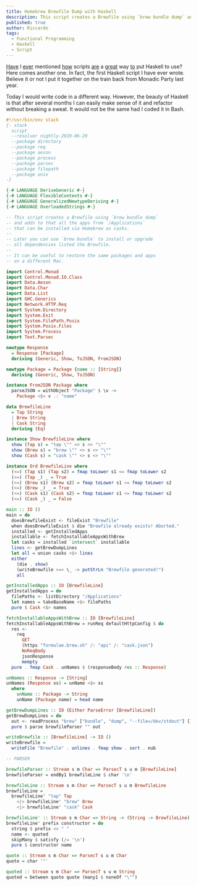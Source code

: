 ```yaml
---
title: Homebrew Brewfile Dump with Haskell
description: This script creates a Brewfile using `brew bundle dump` and adds to that all the apps from `/Applications` that can be installed via Homebrew as casks.
published: true
author: Riccardo
tags:
  - Functional Programming
  - Haskell
  - Script
---
```


[Have](https://odone.io/posts/2019-07-08-scripting-in-haskell-and-purescript.html) I [ever](https://odone.io/posts/2019-12-26-scaffolding-a-blog-post.html) mentioned [how](https://odone.io/posts/2020-01-06-posting-a-tweet-with-haskell.html) scripts [are](https://odone.io/posts/2020-01-13-crossposting-via-command-line.html) a [great](https://odone.io/posts/2020-01-20-kanbanery-to-trello.html) way [to](https://odone.io/posts/2020-06-15-crossposting-to-medium-via-command-line.html) put Haskell to use? Here comes another one. In fact, the first Haskell script I have ever wrote. Believe it or not I put it together on the train back from Monadic Party last year.

Today I would write code in a different way. However, the beauty of Haskell is that after several months I can easily make sense of it and refactor without breaking a sweat. It would not be the same had I coded it in Bash.

```hs
#!/usr/bin/env stack
{- stack
  script
  --resolver nightly-2019-06-20
  --package directory
  --package req
  --package aeson
  --package process
  --package parsec
  --package filepath
  --package unix
-}

{-# LANGUAGE DeriveGeneric #-}
{-# LANGUAGE FlexibleContexts #-}
{-# LANGUAGE GeneralizedNewtypeDeriving #-}
{-# LANGUAGE OverloadedStrings #-}

-- This script creates a Brewfile using `brew bundle dump`
-- and adds to that all the apps from `/Applications`
-- that can be installed via Homebrew as casks.
--
-- Later you can use `brew bundle` to install or upgrade
-- all dependencies listed the Brewfile.
--
-- It can be useful to restore the same packages and apps
-- on a different Mac.

import Control.Monad
import Control.Monad.IO.Class
import Data.Aeson
import Data.Char
import Data.List
import GHC.Generics
import Network.HTTP.Req
import System.Directory
import System.Exit
import System.FilePath.Posix
import System.Posix.Files
import System.Process
import Text.Parsec

newtype Response
  = Response [Package]
  deriving (Generic, Show, ToJSON, FromJSON)

newtype Package = Package {name :: [String]}
  deriving (Generic, Show, ToJSON)

instance FromJSON Package where
  parseJSON = withObject "Package" $ \v ->
    Package <$> v .: "name"

data BrewfileLine
  = Tap String
  | Brew String
  | Cask String
  deriving (Eq)

instance Show BrewfileLine where
  show (Tap s) = "tap \"" <> s <> "\""
  show (Brew s) = "brew \"" <> s <> "\""
  show (Cask s) = "cask \"" <> s <> "\""

instance Ord BrewfileLine where
  (<=) (Tap s1) (Tap s2) = fmap toLower s1 <= fmap toLower s2
  (<=) (Tap _) _ = True
  (<=) (Brew s1) (Brew s2) = fmap toLower s1 <= fmap toLower s2
  (<=) (Brew _) _ = True
  (<=) (Cask s1) (Cask s2) = fmap toLower s1 <= fmap toLower s2
  (<=) (Cask _) _ = False

main :: IO ()
main = do
  doesBrewfileExist <- fileExist "Brewfile"
  when doesBrewfileExist $ die "Brewfile already exists! Aborted."
  installed <- getInstalledApps
  installable <- fetchInstallableAppsWithBrew
  let casks = installed `intersect` installable
  lines <- getBrewDumpLines
  let all = union casks <$> lines
  either
    (die . show)
    (writeBrewfile >=> \_ -> putStrLn "Brewfile generated!")
    all

getInstalledApps :: IO [BrewfileLine]
getInstalledApps = do
  filePaths <- listDirectory "/Applications"
  let names = takeBaseName <$> filePaths
  pure $ Cask <$> names

fetchInstallableAppsWithBrew :: IO [BrewfileLine]
fetchInstallableAppsWithBrew = runReq defaultHttpConfig $ do
  res <-
    req
      GET
      (https "formulae.brew.sh" /: "api" /: "cask.json")
      NoReqBody
      jsonResponse
      mempty
  pure . fmap Cask . unNames $ (responseBody res :: Response)

unNames :: Response -> [String]
unNames (Response xs) = unName <$> xs
  where
    unName :: Package -> String
    unName (Package name) = head name

getBrewDumpLines :: IO (Either ParseError [BrewfileLine])
getBrewDumpLines = do
  out <- readProcess "brew" ["bundle", "dump", "--file=/dev/stdout"] []
  pure $ parse brewfileParser "" out

writeBrewfile :: [BrewfileLine] -> IO ()
writeBrewfile =
  writeFile "Brewfile" . unlines . fmap show . sort . nub

-- PARSER

brewfileParser :: Stream s m Char => ParsecT s u m [BrewfileLine]
brewfileParser = endBy1 brewfileLine $ char '\n'

brewfileLine :: Stream s m Char => ParsecT s u m BrewfileLine
brewfileLine =
  brewfileLine' "tap" Tap
    <|> brewfileLine' "brew" Brew
    <|> brewfileLine' "cask" Cask

brewfileLine' :: Stream s m Char => String -> (String -> BrewfileLine) -> ParsecT s u m BrewfileLine
brewfileLine' prefix constructor = do
  string $ prefix <> " "
  name <- quoted
  skipMany $ satisfy (/= '\n')
  pure $ constructor name

quote :: Stream s m Char => ParsecT s u m Char
quote = char '"'

quoted :: Stream s m Char => ParsecT s u m String
quoted = between quote quote (many1 $ noneOf "\"")
```

